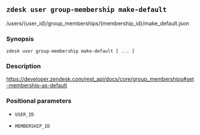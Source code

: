 ## `zdesk user group-membership make-default`

/users/{user_id}/group_memberships/{membership_id}/make_default.json

### Synopsis

    zdesk user group-membership make-default [ ... ]

### Description

https://developer.zendesk.com/rest_api/docs/core/group_memberships#set-membership-as-default

### Positional parameters

* `USER_ID`

* `MEMBERSHIP_ID`

